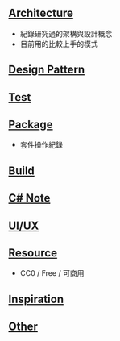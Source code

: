 ## [Architecture](https://github.com/HoshikawaRyuukou/UnityDev/wiki)
- 紀錄研究過的架構與設計概念
- 目前用的比較上手的模式

## [Design Pattern](https://github.com/HoshikawaRyuukou/UnityDev/DesignPattern.md)

## [Test](https://github.com/HoshikawaRyuukou/UnityDev/wiki)

## [Package](https://github.com/HoshikawaRyuukou/UnityDev/blob/main/Package.md)
- 套件操作紀錄

## [Build](https://github.com/HoshikawaRyuukou/UnityDev/blob/main/Build.md)

## [C# Note](https://github.com/HoshikawaRyuukou/UnityDev/blob/main/C#-Note.md)

## [UI/UX](https://github.com/HoshikawaRyuukou/UnityDev/blob/main/UIUX.md)

## [Resource](https://github.com/HoshikawaRyuukou/UnityDev/blob/main/Resource.md)
- CC0 / Free / 可商用

## [Inspiration](https://github.com/HoshikawaRyuukou/UnityDev/blob/main/Inspiration.md)

## [Other](https://github.com/HoshikawaRyuukou/UnityDev/blob/main/Other.md)
